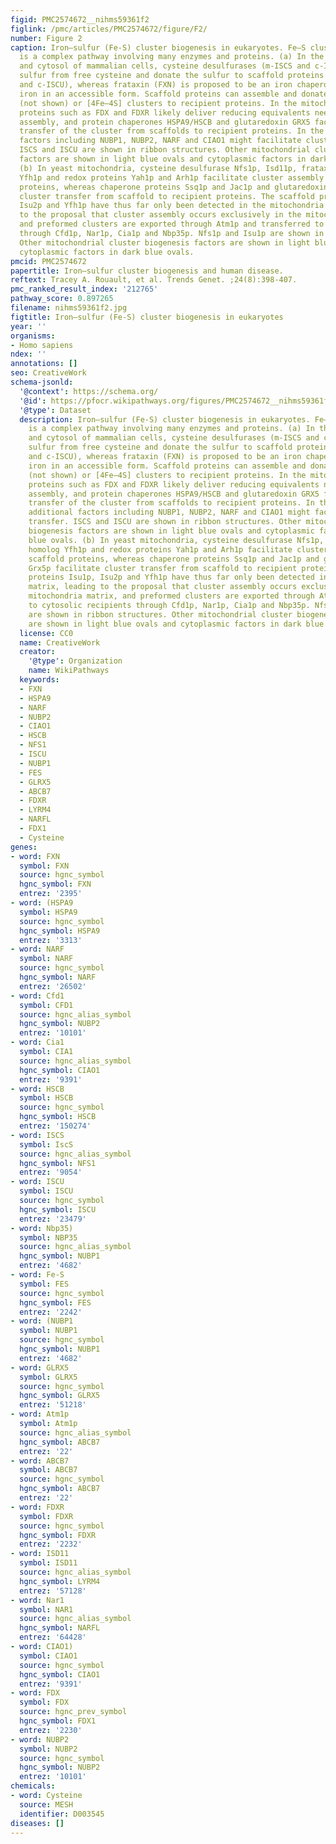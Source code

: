 ```yaml
---
figid: PMC2574672__nihms59361f2
figlink: /pmc/articles/PMC2574672/figure/F2/
number: Figure 2
caption: Iron–sulfur (Fe-S) cluster biogenesis in eukaryotes. Fe–S cluster biogenesis
  is a complex pathway involving many enzymes and proteins. (a) In the mitochondria
  and cytosol of mammalian cells, cysteine desulfurases (m-ISCS and c-ISCS) remove
  sulfur from free cysteine and donate the sulfur to scaffold proteins (e.g. m-ISCU
  and c-ISCU), whereas frataxin (FXN) is proposed to be an iron chaperone that delivers
  iron in an accessible form. Scaffold proteins can assemble and donate either [2Fe–2S]
  (not shown) or [4Fe–4S] clusters to recipient proteins. In the mitochondria, redox
  proteins such as FDX and FDXR likely deliver reducing equivalents needed for cluster
  assembly, and protein chaperones HSPA9/HSCB and glutaredoxin GRX5 facilitate the
  transfer of the cluster from scaffolds to recipient proteins. In the cytosol, additional
  factors including NUBP1, NUBP2, NARF and CIAO1 might facilitate cluster transfer.
  ISCS and ISCU are shown in ribbon structures. Other mitochondrial cluster biogenesis
  factors are shown in light blue ovals and cytoplasmic factors in dark blue ovals.
  (b) In yeast mitochondria, cysteine desulfurase Nfs1p, Isd11p, frataxin homolog
  Yfh1p and redox proteins Yah1p and Arh1p facilitate cluster assembly in scaffold
  proteins, whereas chaperone proteins Ssq1p and Jac1p and glutaredoxin Grx5p facilitate
  cluster transfer from scaffold to recipient proteins. The scaffold proteins Isu1p,
  Isu2p and Yfh1p have thus far only been detected in the mitochondria matrix, leading
  to the proposal that cluster assembly occurs exclusively in the mitochondria matrix,
  and preformed clusters are exported through Atm1p and transferred to cytosolic recipients
  through Cfd1p, Nar1p, Cia1p and Nbp35p. Nfs1p and Isu1p are shown in ribbon structures.
  Other mitochondrial cluster biogenesis factors are shown in light blue ovals and
  cytoplasmic factors in dark blue ovals.
pmcid: PMC2574672
papertitle: Iron–sulfur cluster biogenesis and human disease.
reftext: Tracey A. Rouault, et al. Trends Genet. ;24(8):398-407.
pmc_ranked_result_index: '212765'
pathway_score: 0.897265
filename: nihms59361f2.jpg
figtitle: Iron–sulfur (Fe-S) cluster biogenesis in eukaryotes
year: ''
organisms:
- Homo sapiens
ndex: ''
annotations: []
seo: CreativeWork
schema-jsonld:
  '@context': https://schema.org/
  '@id': https://pfocr.wikipathways.org/figures/PMC2574672__nihms59361f2.html
  '@type': Dataset
  description: Iron–sulfur (Fe-S) cluster biogenesis in eukaryotes. Fe–S cluster biogenesis
    is a complex pathway involving many enzymes and proteins. (a) In the mitochondria
    and cytosol of mammalian cells, cysteine desulfurases (m-ISCS and c-ISCS) remove
    sulfur from free cysteine and donate the sulfur to scaffold proteins (e.g. m-ISCU
    and c-ISCU), whereas frataxin (FXN) is proposed to be an iron chaperone that delivers
    iron in an accessible form. Scaffold proteins can assemble and donate either [2Fe–2S]
    (not shown) or [4Fe–4S] clusters to recipient proteins. In the mitochondria, redox
    proteins such as FDX and FDXR likely deliver reducing equivalents needed for cluster
    assembly, and protein chaperones HSPA9/HSCB and glutaredoxin GRX5 facilitate the
    transfer of the cluster from scaffolds to recipient proteins. In the cytosol,
    additional factors including NUBP1, NUBP2, NARF and CIAO1 might facilitate cluster
    transfer. ISCS and ISCU are shown in ribbon structures. Other mitochondrial cluster
    biogenesis factors are shown in light blue ovals and cytoplasmic factors in dark
    blue ovals. (b) In yeast mitochondria, cysteine desulfurase Nfs1p, Isd11p, frataxin
    homolog Yfh1p and redox proteins Yah1p and Arh1p facilitate cluster assembly in
    scaffold proteins, whereas chaperone proteins Ssq1p and Jac1p and glutaredoxin
    Grx5p facilitate cluster transfer from scaffold to recipient proteins. The scaffold
    proteins Isu1p, Isu2p and Yfh1p have thus far only been detected in the mitochondria
    matrix, leading to the proposal that cluster assembly occurs exclusively in the
    mitochondria matrix, and preformed clusters are exported through Atm1p and transferred
    to cytosolic recipients through Cfd1p, Nar1p, Cia1p and Nbp35p. Nfs1p and Isu1p
    are shown in ribbon structures. Other mitochondrial cluster biogenesis factors
    are shown in light blue ovals and cytoplasmic factors in dark blue ovals.
  license: CC0
  name: CreativeWork
  creator:
    '@type': Organization
    name: WikiPathways
  keywords:
  - FXN
  - HSPA9
  - NARF
  - NUBP2
  - CIAO1
  - HSCB
  - NFS1
  - ISCU
  - NUBP1
  - FES
  - GLRX5
  - ABCB7
  - FDXR
  - LYRM4
  - NARFL
  - FDX1
  - Cysteine
genes:
- word: FXN
  symbol: FXN
  source: hgnc_symbol
  hgnc_symbol: FXN
  entrez: '2395'
- word: (HSPA9
  symbol: HSPA9
  source: hgnc_symbol
  hgnc_symbol: HSPA9
  entrez: '3313'
- word: NARF
  symbol: NARF
  source: hgnc_symbol
  hgnc_symbol: NARF
  entrez: '26502'
- word: Cfd1
  symbol: CFD1
  source: hgnc_alias_symbol
  hgnc_symbol: NUBP2
  entrez: '10101'
- word: Cia1
  symbol: CIA1
  source: hgnc_alias_symbol
  hgnc_symbol: CIAO1
  entrez: '9391'
- word: HSCB
  symbol: HSCB
  source: hgnc_symbol
  hgnc_symbol: HSCB
  entrez: '150274'
- word: ISCS
  symbol: IscS
  source: hgnc_alias_symbol
  hgnc_symbol: NFS1
  entrez: '9054'
- word: ISCU
  symbol: ISCU
  source: hgnc_symbol
  hgnc_symbol: ISCU
  entrez: '23479'
- word: Nbp35)
  symbol: NBP35
  source: hgnc_alias_symbol
  hgnc_symbol: NUBP1
  entrez: '4682'
- word: Fe-S
  symbol: FES
  source: hgnc_symbol
  hgnc_symbol: FES
  entrez: '2242'
- word: (NUBP1
  symbol: NUBP1
  source: hgnc_symbol
  hgnc_symbol: NUBP1
  entrez: '4682'
- word: GLRX5
  symbol: GLRX5
  source: hgnc_symbol
  hgnc_symbol: GLRX5
  entrez: '51218'
- word: Atm1p
  symbol: Atm1p
  source: hgnc_alias_symbol
  hgnc_symbol: ABCB7
  entrez: '22'
- word: ABCB7
  symbol: ABCB7
  source: hgnc_symbol
  hgnc_symbol: ABCB7
  entrez: '22'
- word: FDXR
  symbol: FDXR
  source: hgnc_symbol
  hgnc_symbol: FDXR
  entrez: '2232'
- word: ISD11
  symbol: ISD11
  source: hgnc_alias_symbol
  hgnc_symbol: LYRM4
  entrez: '57128'
- word: Nar1
  symbol: NAR1
  source: hgnc_alias_symbol
  hgnc_symbol: NARFL
  entrez: '64428'
- word: CIAO1)
  symbol: CIAO1
  source: hgnc_symbol
  hgnc_symbol: CIAO1
  entrez: '9391'
- word: FDX
  symbol: FDX
  source: hgnc_prev_symbol
  hgnc_symbol: FDX1
  entrez: '2230'
- word: NUBP2
  symbol: NUBP2
  source: hgnc_symbol
  hgnc_symbol: NUBP2
  entrez: '10101'
chemicals:
- word: Cysteine
  source: MESH
  identifier: D003545
diseases: []
---
```

